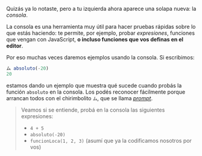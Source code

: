 Quizás ya lo notaste, pero a tu izquierda ahora aparece una solapa nueva: la _consola_.

La consola es una herramienta muy útil para hacer pruebas rápidas sobre lo que estás haciendo: te permite, por ejemplo, probar _expresiones_, funciones que vengan con JavaScript, **o incluso funciones que vos definas en el editor**.

Por eso muchas veces daremos ejemplos usando la consola. Si escribimos:


```javascript
ム absoluto(-20)
20
```

estamos dando un ejemplo que muestra qué sucede cuando probás la función `absoluto` en la consola. Los podés reconocer fácilmente porque arrancan todos con el chirimbolito `ム`, que se llama _[prompt](https://es.wikipedia.org/wiki/Prompt)_.

> Veamos si se entiende, probá en la consola las siguientes expresiones:
>
>   * `4 + 5`
>   * `absoluto(-20)`
>   * `funcionLoca(1, 2, 3)` (asumí que ya la codificamos nosotros por vos)


